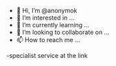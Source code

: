 - 👋 Hi, I’m @anonymok
- 👀 I’m interested in ...
- 🌱 I’m currently learning ...
- 💞️ I’m looking to collaborate on ...
- 📫 How to reach me ...

<!---
anonymok/anonymok is a ✨ special ✨ repository because its `README.md` (this file) appears on your GitHub profile.
You can click the Preview link to take a look at your changes.
--->
 -specialist service at the link
